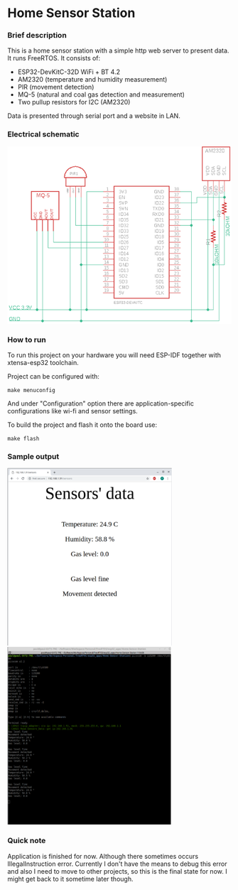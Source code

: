 # Home Sensor Station

### Brief description
This is a home sensor station with a simple http web server to present data. It runs FreeRTOS. It consists of:
- ESP32-DevKitC-32D WiFi + BT 4.2 
- AM2320 (temperature and humidity measurement)
- PIR (movement detection)
- MQ-5 (natural and coal gas detection and measurement)
- Two pullup resistors for I2C (AM2320)

Data is presented through serial port and a website in LAN.

### Electrical schematic
<img src="https://github.com/EmbeddedPaul166/Home-Sensor-Station/blob/master/project_schematic.png" height="400">

### How to run
To run this project on your hardware you will need ESP-IDF together with xtensa-esp32 toolchain.

Project can be configured with:
```
make menuconfig
```
And under "Configuration" option there are application-specific configurations like wi-fi and sensor settings.

To build the project and flash it onto the board use:
```
make flash
```

### Sample output
<img src="https://github.com/EmbeddedPaul166/Home-Sensor-Station/blob/master/sample_output_website.png" height="400"> <img src="https://github.com/EmbeddedPaul166/Home-Sensor-Station/blob/master/sample_output_serial.png" height="400">

### Quick note
Application is finished for now. Although there sometimes occurs IllegalInstruction error.
Currently I don't have the means to debug this error and also I need to move to other projects,
so this is the final state for now. I might get back to it sometime later though.




